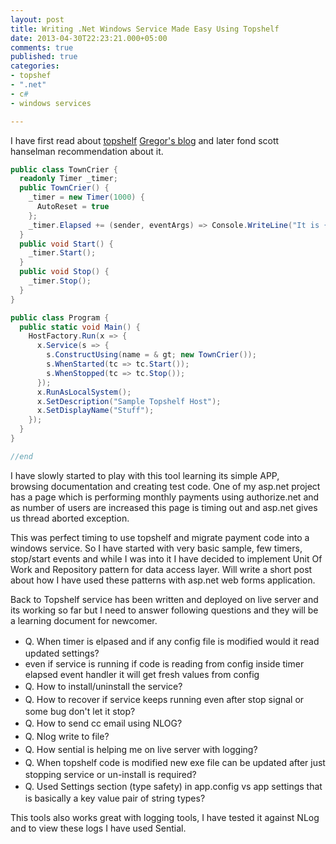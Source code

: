 ```yaml
---
layout: post
title: Writing .Net Windows Service Made Easy Using Topshelf
date: 2013-04-30T22:23:21.000+05:00
comments: true
published: true
categories:
- topshef
- ".net"
- c#
- windows services

---
```

I have first read about <a href="http://topshelf-project.com/">topshelf</a> <a href="http://gregorsuttie.com/2012/08/20/what-i-learned-last-week-13th-august-17th-august/">Gregor's blog</a> and later fond scott hanselman recommendation about it.





```csharp {linenos=table,linenostart=1}
public class TownCrier {
  readonly Timer _timer;
  public TownCrier() {
    _timer = new Timer(1000) {
      AutoReset = true
    };
    _timer.Elapsed += (sender, eventArgs) => Console.WriteLine("It is {0} an all is well", DateTime.Now);
  }
  public void Start() {
    _timer.Start();
  }
  public void Stop() {
    _timer.Stop();
  }
}

public class Program {
  public static void Main() {
    HostFactory.Run(x => {
      x.Service(s => {
        s.ConstructUsing(name = & gt; new TownCrier());
        s.WhenStarted(tc => tc.Start());
        s.WhenStopped(tc => tc.Stop());
      });
      x.RunAsLocalSystem();
      x.SetDescription("Sample Topshelf Host");
      x.SetDisplayName("Stuff");
    });
  }
}

//end

```

I have slowly started to play with this tool learning its simple APP, browsing documentation and creating test code. One of my asp.net project has a page which is performing monthly payments using authorize.net and as number of users are increased this page is timing out and asp.net gives us thread aborted exception.

This was perfect timing to use topshelf and migrate payment code into a windows service. So I have started with very basic sample, few timers, stop/start events and while I was into it I have decided to implement Unit Of Work and Repository pattern for data access layer. Will write a short post about how I have used these patterns with asp.net web forms application.

Back to Topshelf service has been written and deployed on live server and its working so far but I need to answer following questions and they will be a learning document for newcomer.
<ul>
<li><span style="line-height: 21px;">Q. When timer is elpased and if any config file is modified would it read updated settings?</span></li>
<li>even if service is running if code is reading from config inside timer elapsed event handler it will get fresh values from config</li>
<li><span style="line-height: 21px;">Q. How to install/uninstall the service?</span></li>
<li><span style="line-height: 21px;">Q. How to recover if service keeps running even after stop signal or some bug don't let it stop?</span></li>
<li><span style="line-height: 21px;">Q. How to send cc email using NLOG?</span></li>
<li><span style="line-height: 21px;">Q. Nlog write to file?</span></li>
<li><span style="line-height: 21px;">Q. How sential is helping me on live server with logging?</span></li>
<li><span style="line-height: 21px;">Q. When topshelf code is modified new exe file can be updated after just stopping service or un-install is required?</span></li>
<li><span style="line-height: 21px;">Q. Used Settings section (type safety) in app.config vs app settings that is basically a key value pair of string types?</span></li>
</ul>

This tools also works great with logging tools, I have tested it against NLog and to view these logs I have used Sential.

